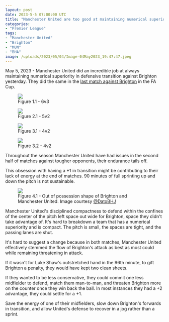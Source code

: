 ```yaml
---
layout: post
date: 2023-5-5 07:00:00 UTC
title: "Manchester United are too good at maintaining numerical superiority in transition"
categories: 
- "Premier League"
tags: 
- "Manchester United"
- "Brighton"
- "MUN"
- "BHA"
image: /uploads/2023/05/04/Image-04May2023_19:47:47.jpeg
---
```


May 5, 2023 - Manchester United did an incredible job at always maintaining numerical superiority in defensive transition against Brighton yesterday. They did the same in the [last match against Brighton](https://tacticsjournal.com/How-Manchester-United-man-to-man-marking-weakened-Brighton-buildup/) in the FA Cup.

<figure>
    <img src="https://tacticsjournal.com/uploads/2023/05/04/Image-04May2023_19:46:29.jpeg">
    <figcaption>Figure 1.1 - 6v3</figcaption>
</figure> 

<figure>
    <img src="https://tacticsjournal.com/uploads/2023/05/04/Image-04May2023_19:46:59.jpeg">
    <figcaption>Figure 2.1 - 5v2 </figcaption>
</figure> 

<figure>
    <img src="https://tacticsjournal.com/uploads/2023/05/04/Image-04May2023_19:47:22.jpeg">
    <figcaption>Figure 3.1 - 4v2</figcaption>
</figure> 

<figure>
    <img src="https://tacticsjournal.com/uploads/2023/05/04/Image-04May2023_19:47:47.jpeg">
    <figcaption>Figure 3.2 - 4v2</figcaption>
</figure>  

Throughout the season Manchester United have had issues in the second half of matches against tougher opponents, their endurance tails off. 

This obsession with having a +1 in transition might be contributing to their lack of energy at the end of matches. 90 minutes of full sprinting up and down the pitch is not sustainable. 

<figure>
    <img src="https://tacticsjournal.com/uploads/2023/05/04/Image-04May2023_20:26:37.jpeg">
    <figcaption>Figure 4.1 - Out of possession shape of Brighton and Manchester United. Image courtesy <a href="https://twitter.com/datobhj/status/1654276483266019328?s=46&t=YC8lQJTh43E_mBQW40Ct2g">@DatoBHJ</a></figcaption>
</figure> 

Manchester United's disciplined compactness to defend within the confines of the center of the pitch left space out wide for Brighton, space they didn't take advantage of. It's hard to breakdown a team that has a numerical superiority and is compact. The pitch is small, the spaces are tight, and the passing lanes are shut. 

It's hard to suggest a change because in both matches, Manchester United effectively stemmed the flow of Brighton's attack as best as most could while remaining threatening in attack. 

If it wasn't for Luke Shaw's outstretched hand in the 96th minute, to gift Brighton a penalty, they would have kept two clean sheets. 

If they wanted to be less conservative, they could commit one less midfielder to defend, match them man-to-man, and threaten Brighton more on the counter once they win back the ball. In most instances they had a +2 advantage, they could settle for a +1. 

Save the energy of one of their midfielders, slow down Brighton's forwards in transition, and allow United's defense to recover in a jog rather than a sprint. 

